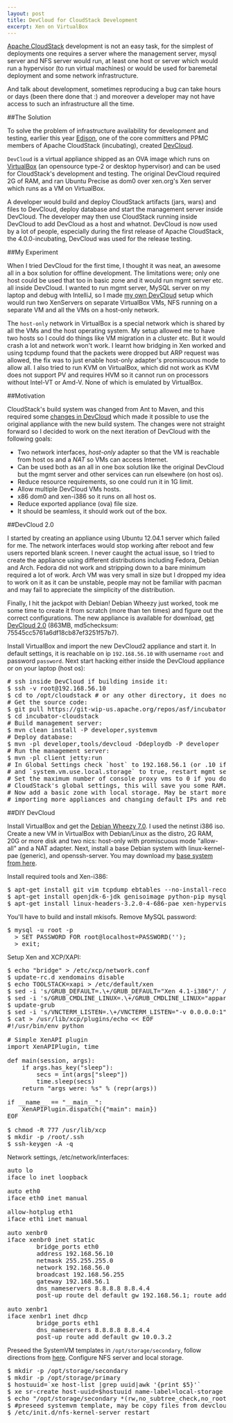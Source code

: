 ```yaml
---
layout: post
title: DevCloud for CloudStack Development
excerpt: Xen on VirtualBox
---
```


[Apache CloudStack](http://incubator.apache.org/cloudstack) development is
not an easy task, for the simplest of deployments one requires a server where
the management server, mysql server and NFS server would run, at least
one host or server which would run a hypervisor (to run virtual machines) or
would be used for baremetal deployment and some network infrastructure.

And talk about development, sometimes reproducing a bug can take hours or days
(been there done that :) and moreover a developer may not have access to such
an infrastructure all the time.

##The Solution

To solve the problem of infrastructure availability for development and testing,
earlier this year [Edison](http://www.linkedin.com/pub/disheng-su/5/ab9/90b),
one of the core committers and PPMC members of Apache CloudStack (incubating),
created [DevCloud](http://wiki.cloudstack.org/display/COMM/DevCloud).

`DevCloud` is a virtual appliance shipped as an OVA image which runs on [VirtualBox](http://virtualbox.org)
(an opensource type-2 or desktop hypervisor) and can be used for CloudStack's
development and testing. The original DevCloud required 2G of RAM, and ran
Ubuntu Precise as dom0 over xen.org's Xen server which runs as a VM on VirtualBox.

A developer would build and deploy CloudStack artifacts (jars, wars) and files
to DevCloud, deploy database and start the management server inside DevCloud.
The developer may then use CloudStack running inside DevCloud to add DevCloud as
a host and whatnot. DevCloud is now used by a lot of people, especially during
the first release of Apache CloudStack, the 4.0.0-incubating, DevCloud was used
for the release testing.

##My Experiment

When I tried DevCloud for the first time, I thought it was neat, an awesome all
in a box solution for offline development. The limitations were; only one host
could be used that too in basic zone and it would run mgmt server etc. all inside
DevCloud. I wanted to run mgmt server, MySQL server on my laptop and debug with
IntelliJ, so I made [my own
DevCloud](https://cwiki.apache.org/confluence/display/CLOUDSTACK/DIY+DevCloud+Setup)
setup which would run two XenServers on separate VirtualBox VMs, NFS running on
a separate VM and all the VMs on a host-only network.

The `host-only` network in VirtualBox is a special network which is shared by
all the VMs and the host operating system. My setup allowed me to have two hosts
so I could do things like VM migration in a cluster etc. But it would crash a lot
and network won't work. I learnt how bridging in Xen worked and using tcpdump
found that the packets were dropped but ARP request was allowed, the fix was to
just enable host-only adapter's promiscuous mode to allow all. I also tried to
run KVM on VirtualBox, which did not work as KVM does not support PV and requires
HVM so it cannot run on processors without Intel-VT or Amd-V. None of which is
emulated by VirtualBox.

##Motivation

CloudStack's build system was changed from Ant to Maven, and this required some
[changes in DevCloud](https://cwiki.apache.org/confluence/display/CLOUDSTACK/CloudStack+devcloud+environment+setup)
which made it possible to use the original appliance with the new build system.
The changes were not straight forward so I decided to work on the next iteration
of DevCloud with the following goals:

  * Two network interfaces, _host-only_ adapter so that the VM is reachable from
    host os and a _NAT_ so VMs can access Internet.
  * Can be used both as an all in one box solution like the original DevCloud but
    the mgmt server and other services can run elsewhere (on host os).
  * Reduce resource requirements, so one could run it in 1G limit.
  * Allow multiple DevCloud VMs hosts.
  * x86 dom0 and xen-i386 so it runs on all host os.
  * Reduce exported appliance (ova) file size.
  * It should be seamless, it should work out of the box.

##DevCloud 2.0

I started by creating an appliance using Ubuntu 12.04.1 server which failed for me.
The network interfaces would stop working after reboot and few users reported
blank screen. I never caught the actual issue, so I tried to create the
appliance using different distributions including Fedora, Debian and Arch.
Fedora did not work and stripping down to a bare minimum required a lot of work.
Arch VM was very small in size but I dropped my idea to work on it as it can be
unstable, people may not be familiar with pacman and may fail to appreciate the
simplicity of the distribution.

Finally, I hit the jackpot with Debian! Debian Wheezy just worked, took me some
time to create it from scratch (more than ten times) and figure out the correct
configurations. The new appliance is available for download, [get DevCloud 2.0](http://people.apache.org/~bhaisaab/cloudstack/devcloud/devcloud2.ova)
(863MB, md5checksum: 75545cc5761a6df18cb87ef3251f57b7).

Install VirtualBox and import the new DevCloud2 appliance and start it. In
default settings, it is reachable on ip `192.168.56.10` with username `root` and
password `password`. Next start hacking either inside the DevCloud appliance or
on your laptop (host os):

<pre class="prettyprint">
# ssh inside DevCloud if building inside it:
$ ssh -v root@192.168.56.10
$ cd to /opt/cloudstack # or any other directory, it does not matter
# Get the source code:
$ git pull https://git-wip-us.apache.org/repos/asf/incubator-cloudstack.git
$ cd incubator-cloudstack
# Build management server:
$ mvn clean install -P developer,systemvm
# Deploy database:
$ mvn -pl developer,tools/devcloud -Ddeploydb -P developer
# Run the management server:
$ mvn -pl client jetty:run
# In Global Settings check `host` to 192.168.56.1 (or .10 if inside DevCloud)
# and `system.vm.use.local.storage` to true, restart mgmt server.
# Set the maximum number of console proxy vms to 0 if you don't need one from
# CloudStack's global settings, this will save you some RAM.
# Now add a basic zone with local storage. May be start more DevCloud hosts by
# importing more appliances and changing default IPs and reboot!
</pre>

##DIY DevCloud

Install VirtualBox and get the [Debian Wheezy
7.0](http://www.debian.org/devel/debian-installer/). I used the netinst i386
iso. Create a new VM in VirtualBox with Debian/Linux as the distro, 2G RAM, 20G
or more disk and two nics: host-only with promiscuous mode "allow-all" and a NAT
adapter. Next, install a base Debian system with linux-kernel-pae (generic),
and openssh-server. You may download my [base system from
here](http://people.apache.org/~bhaisaab/vms/debian-wheezy-basex86.ova).

Install required tools and Xen-i386:

<pre class="prettyprint">
$ apt-get install git vim tcpdump ebtables --no-install-recommends
$ apt-get install openjdk-6-jdk genisoimage python-pip mysql-server nfs-kernel-server --no-install-recommends
$ apt-get install linux-headers-3.2.0-4-686-pae xen-hypervisor-4.1-i386 xcp-xapi xcp-xe xcp-guest-templates xcp-vncterm xen-tools blktap-utils blktap-dkms qemu-keymaps qemu-utils --no-install-recommends
</pre>

You'll have to build and install mkisofs.
Remove MySQL password:
<pre class="prettyprint">
$ mysql -u root -p
  > SET PASSWORD FOR root@localhost=PASSWORD('');
  > exit;
</pre>

Setup Xen and XCP/XAPI:

<pre class="prettyprint">
$ echo "bridge" > /etc/xcp/network.conf
$ update-rc.d xendomains disable
$ echo TOOLSTACK=xapi > /etc/default/xen
$ sed -i 's/GRUB_DEFAULT=.\+/GRUB_DEFAULT="Xen 4.1-i386"/' /etc/default/grub
$ sed -i 's/GRUB_CMDLINE_LINUX=.\+/GRUB_CMDLINE_LINUX="apparmor=0"\nGRUB_CMDLINE_XEN="dom0_mem=400M,max:500M dom0_max_vcpus=1"/' /etc/default/grub
$ update-grub
$ sed -i 's/VNCTERM_LISTEN=.\+/VNCTERM_LISTEN="-v 0.0.0.0:1"/' /usr/lib/xcp/lib/vncterm-wrapper
$ cat > /usr/lib/xcp/plugins/echo << EOF
#!/usr/bin/env python

# Simple XenAPI plugin
import XenAPIPlugin, time

def main(session, args):
    if args.has_key("sleep"):
        secs = int(args["sleep"])
        time.sleep(secs)
    return "args were: %s" % (repr(args))

if __name__ == "__main__":
    XenAPIPlugin.dispatch({"main": main})
EOF

$ chmod -R 777 /usr/lib/xcp
$ mkdir -p /root/.ssh
$ ssh-keygen -A -q
</pre>

Network settings, /etc/network/interfaces:

<pre class="prettyprint">
auto lo
iface lo inet loopback

auto eth0
iface eth0 inet manual

allow-hotplug eth1
iface eth1 inet manual

auto xenbr0
iface xenbr0 inet static
        bridge_ports eth0
        address 192.168.56.10
        netmask 255.255.255.0
        network 192.168.56.0
        broadcast 192.168.56.255
        gateway 192.168.56.1
        dns_nameservers 8.8.8.8 8.8.4.4
        post-up route del default gw 192.168.56.1; route add default gw 192.168.56.1 metric 100;

auto xenbr1
iface xenbr1 inet dhcp
        bridge_ports eth1
        dns_nameservers 8.8.8.8 8.8.4.4
        post-up route add default gw 10.0.3.2
</pre>

Preseed the SystemVM templates in `/opt/storage/secondary`, follow directions
from
[here](http://incubator.apache.org/cloudstack/docs/en-US/Apache_CloudStack/4.0.0-incubating/html/Installation_Guide/management-server-install-flow.html#prepare-system-vm-template).
Configure NFS server and local storage.

<pre class="prettyprint">
$ mkdir -p /opt/storage/secondary
$ mkdir -p /opt/storage/primary
$ hostuuid=`xe host-list |grep uuid|awk '{print $5}'`
$ xe sr-create host-uuid=$hostuuid name-label=local-storage shared=false type=file device-config:location=/opt/storage/primary
$ echo "/opt/storage/secondary *(rw,no_subtree_check,no_root_squash,fsid=0)" > /etc/exports
$ #preseed systemvm template, may be copy files from devcloud's /opt/storage/secondary
$ /etc/init.d/nfs-kernel-server restart
</pre>

